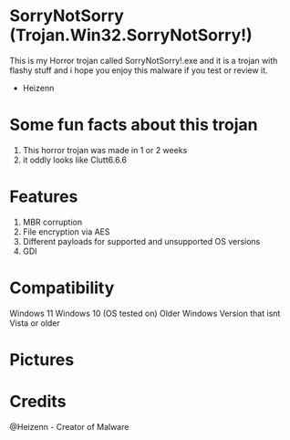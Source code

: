 # SorryNotSorry (Trojan.Win32.SorryNotSorry!)
This is my Horror trojan called SorryNotSorry!.exe and it is a trojan with flashy stuff
and i hope you enjoy this malware if you test or review it.

- Heizenn

# Some fun facts about this trojan
1. This horror trojan was made in 1 or 2 weeks
2. it oddly looks like Clutt6.6.6

# Features
1. MBR corruption
2. File encryption via AES
3. Different payloads for supported and unsupported OS versions
4. GDI

# Compatibility
Windows 11
Windows 10 (OS tested on)
Older Windows Version that isnt Vista or older

# Pictures

# Credits

@Heizenn - Creator of Malware
